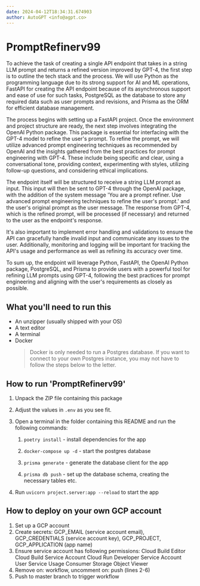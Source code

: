 ```yaml
---
date: 2024-04-12T18:34:31.674903
author: AutoGPT <info@agpt.co>
---
```


# PromptRefinerv99

To achieve the task of creating a single API endpoint that takes in a string LLM prompt and returns a refined version improved by GPT-4, the first step is to outline the tech stack and the process. We will use Python as the programming language due to its strong support for AI and ML operations, FastAPI for creating the API endpoint because of its asynchronous support and ease of use for such tasks, PostgreSQL as the database to store any required data such as user prompts and revisions, and Prisma as the ORM for efficient database management.

The process begins with setting up a FastAPI project. Once the environment and project structure are ready, the next step involves integrating the OpenAI Python package. This package is essential for interfacing with the GPT-4 model to refine the user's prompt. To refine the prompt, we will utilize advanced prompt engineering techniques as recommended by OpenAI and the insights gathered from the best practices for prompt engineering with GPT-4. These include being specific and clear, using a conversational tone, providing context, experimenting with styles, utilizing follow-up questions, and considering ethical implications.

The endpoint itself will be structured to receive a string LLM prompt as input. This input will then be sent to GPT-4 through the OpenAI package, with the addition of the system message 'You are a prompt refiner. Use advanced prompt engineering techniques to refine the user's prompt.' and the user's original prompt as the user message. The response from GPT-4, which is the refined prompt, will be processed (if necessary) and returned to the user as the endpoint's response.

It's also important to implement error handling and validations to ensure the API can gracefully handle invalid input and communicate any issues to the user. Additionally, monitoring and logging will be important for tracking the API's usage and performance as well as refining its accuracy over time.

To sum up, the endpoint will leverage Python, FastAPI, the OpenAI Python package, PostgreSQL, and Prisma to provide users with a powerful tool for refining LLM prompts using GPT-4, following the best practices for prompt engineering and aligning with the user's requirements as closely as possible.

## What you'll need to run this
* An unzipper (usually shipped with your OS)
* A text editor
* A terminal
* Docker
  > Docker is only needed to run a Postgres database. If you want to connect to your own
  > Postgres instance, you may not have to follow the steps below to the letter.


## How to run 'PromptRefinerv99'

1. Unpack the ZIP file containing this package

2. Adjust the values in `.env` as you see fit.

3. Open a terminal in the folder containing this README and run the following commands:

    1. `poetry install` - install dependencies for the app

    2. `docker-compose up -d` - start the postgres database

    3. `prisma generate` - generate the database client for the app

    4. `prisma db push` - set up the database schema, creating the necessary tables etc.

4. Run `uvicorn project.server:app --reload` to start the app

## How to deploy on your own GCP account
1. Set up a GCP account
2. Create secrets: GCP_EMAIL (service account email), GCP_CREDENTIALS (service account key), GCP_PROJECT, GCP_APPLICATION (app name)
3. Ensure service account has following permissions: 
    Cloud Build Editor
    Cloud Build Service Account
    Cloud Run Developer
    Service Account User
    Service Usage Consumer
    Storage Object Viewer
4. Remove on: workflow, uncomment on: push (lines 2-6)
5. Push to master branch to trigger workflow
